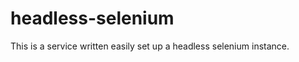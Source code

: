 headless-selenium
=================

This is a service written easily set up a headless selenium instance.